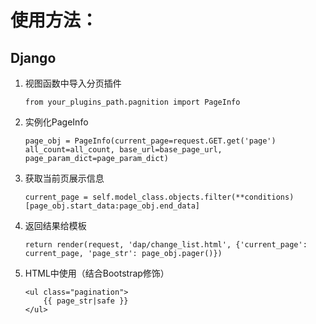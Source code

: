 # 使用方法：
## Django
1. 视图函数中导入分页插件
	
	`from your_plugins_path.pagnition import PageInfo`
2. 实例化PageInfo
	```
	page_obj = PageInfo(current_page=request.GET.get('page')
	all_count=all_count, base_url=base_page_url, page_param_dict=page_param_dict)
	```
3. 获取当前页展示信息
	
	`current_page = self.model_class.objects.filter(**conditions)[page_obj.start_data:page_obj.end_data]`
4. 返回结果给模板
	
	`return render(request, 'dap/change_list.html', {'current_page': current_page, 'page_str': page_obj.pager()})`
5. HTML中使用（结合Bootstrap修饰）
	```
	<ul class="pagination">
		{{ page_str|safe }}
	</ul>
	```

